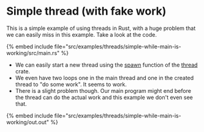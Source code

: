 # Simple thread (with fake work)

This is a simple example of using threads in Rust, with a huge problem that we can easily miss in this example. Take a look at the code.

{% embed include file="src/examples/threads/simple-while-main-is-working/src/main.rs" %}

* We can easily start a new thread using the [spawn](https://doc.rust-lang.org/std/thread/fn.spawn.html) function of the [thread](https://doc.rust-lang.org/std/thread/) crate.
* We even have two loops one in the main thread and one in the created thread to "do some work". It seems to work.
* There is a slight problem though. Our main program might end before the thread can do the actual work and this example we don't even see that.

{% embed include file="src/examples/threads/simple-while-main-is-working/out.out" %}


